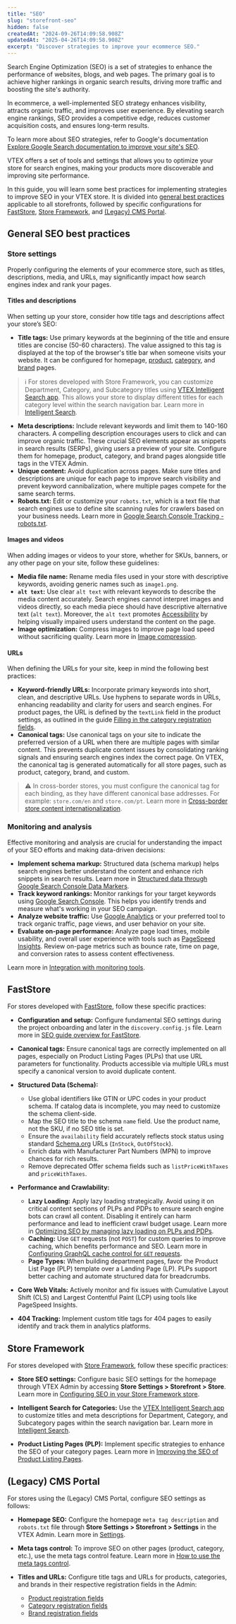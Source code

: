 ```yaml
---
title: "SEO"
slug: "storefront-seo"
hidden: false
createdAt: "2024-09-26T14:09:58.908Z"
updatedAt: "2025-04-26T14:09:58.908Z"
excerpt: "Discover strategies to improve your ecommerce SEO."
---
```


Search Engine Optimization (SEO) is a set of strategies to enhance the performance of websites, blogs, and web pages. The primary goal is to achieve higher rankings in organic search results, driving more traffic and boosting the site's authority.

In ecommerce, a well-implemented SEO strategy enhances visibility, attracts organic traffic, and improves user experience. By elevating search engine rankings, SEO provides a competitive edge, reduces customer acquisition costs, and ensures long-term results.

To learn more about SEO strategies, refer to Google's documentation [Explore Google Search documentation to improve your site's SEO](https://developers.google.com/search/docs).

VTEX offers a set of tools and settings that allows you to optimize your store for search engines, making your products more discoverable and improving site performance.

In this guide, you will learn some best practices for implementing strategies to improve SEO in your VTEX store. It is divided into [general best practices](#general-seo-best-practices) applicable to all storefronts, followed by specific configurations for [FastStore](#faststore), [Store Framework](#store-framework), and [(Legacy) CMS Portal](#legacy-cms-portal).

## General SEO best practices

### Store settings

Properly configuring the elements of your ecommerce store, such as titles, descriptions, media, and URLs, may significantly impact how search engines index and rank your pages.

#### Titles and descriptions

When setting up your store, consider how title tags and descriptions affect your store’s SEO:

- **Title tags:** Use primary keywords at the beginning of the title and ensure titles are concise (50-60 characters). The value assigned to this tag is displayed at the top of the browser's title bar when someone visits your website. It can be configured for homepage, [product](https://help.vtex.com/en/tutorial/product-registration-fields--4dYXWIK3zyS8IceKkQseke), [category](https://help.vtex.com/en/tutorial/category-registration-fields--5Z7RrvW41yumyQCmk2iqoG), and [brand](https://help.vtex.com/en/tutorial/brand-registration-fields--37Ky7lTbEkiWIAYA80EMyI) pages.

> ℹ️ For stores developed with Store Framework, you can customize Department, Category, and Subcategory titles using [VTEX Intelligent Search app](https://developers.vtex.com/docs/apps/vtex.search@1.0.8). This allows your store to display different titles for each category level within the search navigation bar. Learn more in [Intelligent Search](https://help.vtex.com/tracks/vtex-intelligent-search).

- **Meta descriptions:** Include relevant keywords and limit them to 140-160 characters. A compelling description encourages users to click and can improve organic traffic. These crucial SEO elements appear as snippets in search results (SERPs), giving users a preview of your site. Configure them for homepage, product, category, and brand pages alongside title tags in the VTEX Admin.
- **Unique content:** Avoid duplication across pages. Make sure titles and descriptions are unique for each page to improve search visibility and prevent keyword cannibalization, where multiple pages compete for the same search terms.
- **Robots.txt:** Edit or customize your `robots.txt`, which is a text file that search engines use to define site scanning rules for crawlers based on your business needs. Learn more in [Google Search Console Tracking - robots.txt](https://help.vtex.com/en/tutorial/google-search-console-tracking-robots-txt--tutorials_574).

#### Images and videos

When adding images or videos to your store, whether for SKUs, banners, or any other page on your site, follow these guidelines:

- **Media file name:** Rename media files used in your store with descriptive keywords, avoiding generic names such as `image1.png`.
- **`alt text`:** Use clear `alt text` with relevant keywords to describe the media content accurately. Search engines cannot interpret images and videos directly, so each media piece should have descriptive alternative text (`alt text`). Moreover, the `alt text` promotes [Accessibility](https://developers.vtex.com/docs/guides/storefront-accessibility) by helping visually impaired users understand the content on the page.
- **Image optimization:** Compress images to improve page load speed without sacrificing quality. Learn more in [Image compression](https://help.vtex.com/tutorial/image-compression--4klbgpsPksq44KcwqKeye8).

#### URLs

When defining the URLs for your site, keep in mind the following best practices:

- **Keyword-friendly URLs:** Incorporate primary keywords into short, clean, and descriptive URLs. Use hyphens to separate words in URLs, enhancing readability and clarity for users and search engines. For product pages, the URL is defined by the `textLink` field in the product settings, as outlined in the guide [Filling in the category registration fields](https://help.vtex.com/en/tutorial/category-registration-fields--5Z7RrvW41yumyQCmk2iqoG).
- **Canonical tags:** Use canonical tags on your site to indicate the preferred version of a URL when there are multiple pages with similar content. This prevents duplicate content issues by consolidating ranking signals and ensuring search engines index the correct page. On VTEX, the canonical tag is generated automatically for all store pages, such as product, category, brand, and custom.

> ⚠ In cross-border stores, you must configure the canonical tag for each binding, as they have different canonical base addresses. For example: `store.com/en` and `store.com/pt`. Learn more in [Cross-border store content internationalization](https://developers.vtex.com/docs/guides/cross-border-custom-urls-1).

### Monitoring and analysis

Effective monitoring and analysis are crucial for understanding the impact of your SEO efforts and making data-driven decisions:

- **Implement schema markup:** Structured data (schema markup) helps search engines better understand the content and enhance rich snippets in search results. Learn more in [Structured data through Google Search Console Data Markers](https://help.vtex.com/en/tutorial/structured-data-through-google-search-console-data-markers--tutorials_560).
- **Track keyword rankings:** Monitor rankings for your target keywords using [Google Search Console](https://search.google.com/search-console/about). This helps you identify trends and measure what's working in your SEO campaign.
- **Analyze website traffic:** Use [Google Analytics](https://analytics.google.com/) or your preferred tool to track organic traffic, page views, and user behavior on your site.
- **Evaluate on-page performance:** Analyze page load times, mobile usability, and overall user experience with tools such as [PageSpeed Insights](https://pagespeed.web.dev/). Review on-page metrics such as bounce rate, time on page, and conversion rates to assess content effectiveness.

Learn more in [Integration with monitoring tools](https://help.vtex.com/subcategory/tracking-integration--1luKrYptdi8WoMYckakUaM).

## FastStore

For stores developed with [FastStore](https://developers.vtex.com/docs/guides/faststore), follow these specific practices:

- **Configuration and setup:** Configure fundamental SEO settings during the project onboarding and later in the `discovery.config.js` file. Learn more in [SEO guide overview for FastStore](https://developers.vtex.com/docs/guides/faststore/seo-overview).

- **Canonical tags:** Ensure canonical tags are correctly implemented on all pages, especially on Product Listing Pages (PLPs) that use URL parameters for functionality. Products accessible via multiple URLs must specify a canonical version to avoid duplicate content.

- **Structured Data (Schema):**
  - Use global identifiers like GTIN or UPC codes in your product schema. If catalog data is incomplete, you may need to customize the schema client-side.
  - Map the SEO title to the schema `name` field. Use the product name, not the SKU, if no SEO title is set.
  - Ensure the `availability` field accurately reflects stock status using standard [Schema.org](https://schema.org/) URLs (`InStock`, `OutOfStock`).
  - Enrich data with Manufacturer Part Numbers (MPN) to improve chances for rich results.
  - Remove deprecated Offer schema fields such as `listPriceWithTaxes` and `priceWithTaxes`.

- **Performance and Crawlability:**
  - **Lazy Loading:** Apply lazy loading strategically. Avoid using it on critical content sections of PLPs and PDPs to ensure search engine bots can crawl all content. Disabling it entirely can harm performance and lead to inefficient crawl budget usage. Learn more in [Optimizing SEO by managing lazy loading on PLPs and PDPs](https://developers.vtex.com/docs/guides/faststore/seo-optimizing-seo-by-managing-lazy-loading-on-plp-and-pdp).
  - **Caching:** Use `GET` requests (not `POST`) for custom queries to improve caching, which benefits performance and SEO. Learn more in [Configuring GraphQL cache control for `GET` requests](https://developers.vtex.com/docs/guides/faststore/faststore-api-configuring-graphql-cache-control).
  - **Page Types:** When building department pages, favor the Product List Page (PLP) template over a Landing Page (LP). PLPs support better caching and automate structured data for breadcrumbs.

- **Core Web Vitals:** Actively monitor and fix issues with Cumulative Layout Shift (CLS) and Largest Contentful Paint (LCP) using tools like PageSpeed Insights.

- **404 Tracking:** Implement custom title tags for 404 pages to easily identify and track them in analytics platforms.

## Store Framework

For stores developed with [Store Framework](https://developers.vtex.com/docs/guides/store-framework), follow these specific practices:

- **Store SEO settings:** Configure basic SEO settings for the homepage through VTEX Admin by accessing **Store Settings > Storefront > Store**. Learn more in [Configuring SEO in your Store Framework store](https://help.vtex.com/en/tutorial/configuring-seo-in-your-store--1sKskEsjUSvgHyqM8oknVR).

- **Intelligent Search for Categories:** Use the [VTEX Intelligent Search app](https://developers.vtex.com/docs/apps/vtex.search@1.0.8) to customize titles and meta descriptions for Department, Category, and Subcategory pages within the search navigation bar. Learn more in [Intelligent Search](https://help.vtex.com/tracks/vtex-intelligent-search).

- **Product Listing Pages (PLP):** Implement specific strategies to enhance the SEO of your category pages. Learn more in [Improving the SEO of Product Listing Pages](https://help.vtex.com/en/tutorial/improving-the-seo-of-product-listing-pages--UrQtlKAMuSaLBP5wG9ftG).

## (Legacy) CMS Portal

For stores using the (Legacy) CMS Portal, configure SEO settings as follows:

- **Homepage SEO:** Configure the homepage `meta tag description` and `robots.txt` file through **Store Settings > Storefront > Settings** in the VTEX Admin. Learn more in [Settings](https://help.vtex.com/en/tracks/cms--2YcpgIljVaLVQYMzxQbc3z/1oN446gRGcR2s70RvBCAmj#settings).

- **Meta tags control:** To improve SEO on other pages (product, category, etc.), use the meta tags control feature. Learn more in [How to use the meta tags control](https://help.vtex.com/en/tutorial/how-to-use-the-meta-tags-control--2OPiSPubgcEqIikAWsCouk).

- **Titles and URLs:** Configure title tags and URLs for products, categories, and brands in their respective registration fields in the Admin:
  - [Product registration fields](https://help.vtex.com/en/tutorial/product-registration-fields--4dYXWIK3zyS8IceKkQseke)
  - [Category registration fields](https://help.vtex.com/en/tutorial/category-registration-fields--5Z7RrvW41yumyQCmk2iqoG)
  - [Brand registration fields](https://help.vtex.com/en/tutorial/brand-registration-fields--37Ky7lTbEkiWIAYA80EMyI)
